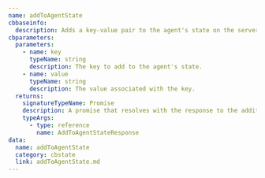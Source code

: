 ```yaml
---
name: addToAgentState
cbbaseinfo:
  description: Adds a key-value pair to the agent's state on the server via WebSocket.
cbparameters:
  parameters:
    - name: key
      typeName: string
      description: The key to add to the agent's state.
    - name: value
      typeName: string
      description: The value associated with the key.
  returns:
    signatureTypeName: Promise
    description: A promise that resolves with the response to the addition request.
    typeArgs:
      - type: reference
        name: AddToAgentStateResponse
data:
  name: addToAgentState
  category: cbstate
  link: addToAgentState.md
---
```

<CBBaseInfo/> 
 <CBParameters/>